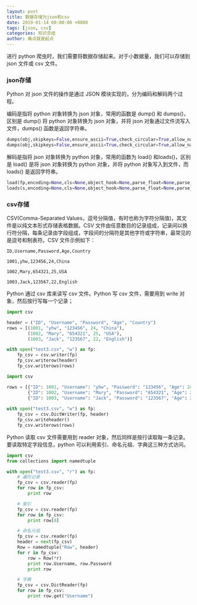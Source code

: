 ```yaml
---
layout: post
title: 数据存储为json和csv
date: 2019-01-14 00:00:00 +0800
tags: [json, csv]
categories: 知识总结
author: 痛点就是起点
---
```

进行 python 爬虫时，我们需要将数据存储起来。对于小数据量，我们可以存储到 json 文件或 csv 文件。

### json存储
Python 对 json 文件的操作是通过 JSON 模块实现的，分为编码和解码两个过程。

编码是指将 python 对象转换为 json 对象，常用的函数是 dump() 和 dumps()，区别是 dump() 将 python 对象转换为 json 对象，并将 json 对象通过文件流写入文件，dumps() 函数是返回字符串。

```python
dumps(obj,skipkeys=False,ensure_ascii=True,check_circular=True,allow_nan=True,cls=None,indent=None,separators=None,encoding='utf-8',default=None,sort_keys=False,**kw)
dumps(obj,skipkeys=False,ensure_ascii=True,check_circular=True,allow_nan=True,cls=None,indent=None,separators=None,encoding='utf-8',default=None,sort_keys=False,**kw)
```

解码是指将 json 对象转换为 python 对象，常用的函数为 load() 和loads()，区别是 load() 是将 json 对象转换为 python 对象，并将 python 对象写入到文件，而 loads() 是返回字符串。

```python
load(fp,encoding=None,cls=None,object_hook=None,parse_float=None,parse_int=None,parse_constant=None,object_pairs_hook=None,**kw)
loads(s,encoding=None,cls=None,object_hook=None,parse_float=None,parse_int=None,parse_constant=None,object_pairs_hook=None,**kw)
```

### csv存储
CSV(Comma-Separated Values，逗号分隔值，有时也称为字符分隔值)，其文件是以纯文本形式存储表格数据。CSV 文件由任意数目的记录组成，记录间以换行符分隔，每条记录由字段组成，字段间的分隔符是其他字符或字符串，最常见的是逗号和制表符。CSV 文件示例如下：

```text
ID,Username,Password,Age,Country

1001,yhw,123456,24,China

1002,Mary,654321,25,USA

1003,Jack,123567,22,English
```

Python 通过 csv 库来读写 csv 文件。Python 写 csv 文件，需要用到 write 对象，然后按行写每一个记录；

```python
import csv

header = ("ID", "Username", "Password", "Age", "Country")
rows = [(1001, "yhw", "123456", 24, "China"),
        (1002, "Mary", "654321", 25, "USA"),
        (1003, "Jack", "123567", 22, "English")]

with open("test3.csv", "w") as fp:
    fp_csv = csv.writer(fp)
    fp_csv.writerow(header)
    fp_csv.writerows(rows)
```

```python
import csv

rows = [{"ID": 1001, "Username": "yhw", "Password": "123456", "Age": 24, "Country": "China"},
        {"ID": 1002, "Username": "Mary", "Password": "654321", "Age": 25, "Country": "USA"},
        {"ID": 1003, "Username": "Jack", "Password": "123567", "Age": 22, "Country": "English"}]
		
with open("test3.csv", "w") as fp:
	fp_csv = csv.DictWriter(fp, header)
    fp_csv.writeheader()
    fp_csv.writerows(rows)
```

Python 读取 csv 文件需要用到 reader 对象，然后同样是按行读取每一条记录。要读取特定字段信息，python 可以利用索引、命名元祖、字典这三种方式访问。

```python
import csv
from collections import namedtuple

with open("test3.csv", "r") as fp:
    # 遍历记录
    fp_csv = csv.reader(fp)
    for row in fp_csv:
        print row

    # 索引
    fp_csv = csv.reader(fp)
    for row in fp_csv:
        print row[0]

    # 命名元组
    fp_csv = csv.reader(fp)
    header = next(fp_csv)
    Row = namedtuple("Row", header)
    for r in fp_csv:
        row = Row(*r)
        print row.Username, row.Password
        print row

    # 字典
    fp_csv = csv.DictReader(fp)
    for row in fp_csv:
        print row.get("Username")
```